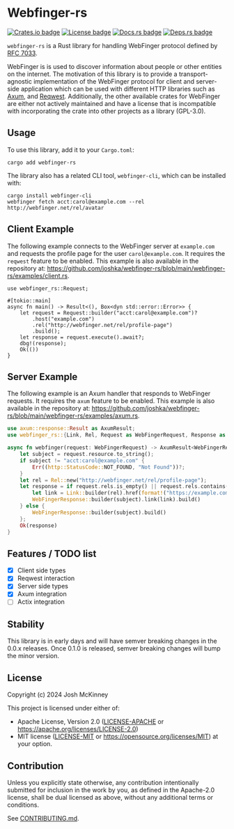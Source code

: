 # Webfinger-rs

[![Crates.io badge]][crate]
[![License badge]][license]
[![Docs.rs badge]][docs]
[![Deps.rs badge]][dependencies]

<!-- cargo-rdme start -->

`webfinger-rs` is a Rust library for handling WebFinger protocol defined by [RFC 7033].

WebFinger is  is used to discover information about people or other entities on the internet.
The motivation of this library is to provide a transport-agnostic implementation of the
WebFinger protocol for client and server-side application which can be used with different HTTP
libraries such as [Axum], and [Reqwest]. Additionally, the other available crates for WebFinger
are either not actively maintained and have a license that is incompatible with incorporating
the crate into other projects as a library (GPL-3.0).

[RFC 7033]: https://www.rfc-editor.org/rfc/rfc7033.html
[Axum]: https://crates.io/crates/axum
[Reqwest]: https://crates.io/crates/reqwest

## Usage

To use this library, add it to your `Cargo.toml`:

```shell
cargo add webfinger-rs
```

The library also has a related CLI tool, `webfinger-cli`, which can be installed with:

```shell
cargo install webfinger-cli
webfinger fetch acct:carol@example.com --rel http://webfinger.net/rel/avatar
```

## Client Example

The following example connects to the WebFinger server at `example.com` and requests the profile
page for the user `carol@example.com`. It requires the `reqwest` feature to be enabled. This
example is also available in the repository at:
<https://github.com/joshka/webfinger-rs/blob/main/webfinger-rs/examples/client.rs>.

```rust, no_run
use webfinger_rs::Request;

#[tokio::main]
async fn main() -> Result<(), Box<dyn std::error::Error>> {
    let request = Request::builder("acct:carol@example.com")?
        .host("example.com")
        .rel("http://webfinger.net/rel/profile-page")
        .build();
    let response = request.execute().await?;
    dbg!(response);
    Ok(())
}
```

## Server Example

The following example is an Axum handler that responds to WebFinger requests. It requires the
`axum` feature to be enabled. This example is also available in the repository at:
<https://github.com/joshka/webfinger-rs/blob/main/webfinger-rs/examples/axum.rs>.

```rust
use axum::response::Result as AxumResult;
use webfinger_rs::{Link, Rel, Request as WebFingerRequest, Response as WebFingerResponse};

async fn webfinger(request: WebFingerRequest) -> AxumResult<WebFingerResponse> {
    let subject = request.resource.to_string();
    if subject != "acct:carol@example.com" {
        Err((http::StatusCode::NOT_FOUND, "Not Found"))?;
    }
    let rel = Rel::new("http://webfinger.net/rel/profile-page");
    let response = if request.rels.is_empty() || request.rels.contains(&rel) {
        let link = Link::builder(rel).href(format!("https://example.com/profile/{subject}"));
        WebFingerResponse::builder(subject).link(link).build()
    } else {
        WebFingerResponse::builder(subject).build()
    };
    Ok(response)
}
```

## Features / TODO list

- [x] Client side types
- [x] Reqwest interaction
- [x] Server side types
- [x] Axum integration
- [ ] Actix integration

## Stability

This library is in early days and will have semver breaking changes in the 0.0.x releases. Once
0.1.0 is released, semver breaking changes will bump the minor version.

## License

Copyright (c) 2024 Josh McKinney

This project is licensed under either of:

- Apache License, Version 2.0 ([LICENSE-APACHE](LICENSE-APACHE) or
  <https://apache.org/licenses/LICENSE-2.0>)
- MIT license ([LICENSE-MIT](LICENSE-MIT) or <https://opensource.org/licenses/MIT>)
  at your option.

<!-- cargo-rdme end -->

## Contribution

Unless you explicitly state otherwise, any contribution intentionally submitted for inclusion in the
work by you, as defined in the Apache-2.0 license, shall be dual licensed as above, without any
additional terms or conditions.

See [CONTRIBUTING.md](CONTRIBUTING.md).

[Crates.io badge]: https://img.shields.io/crates/v/webfinger-rs?logo=rust&style=for-the-badge
[License badge]: https://img.shields.io/crates/l/webfinger-rs?style=for-the-badge
[Docs.rs badge]: https://img.shields.io/docsrs/webfinger-rs?logo=rust&style=for-the-badge
[Deps.rs badge]: https://deps.rs/repo/github/joshka/webfinger-rs/status.svg?style=for-the-badge
[crate]: https://crates.io/crates/webfinger-rs
[license]: ./LICENSE-MIT
[docs]: https://docs.rs/webfinger-rs/
[dependencies]: https://deps.rs/repo/github/joshka/webfinger-rs
